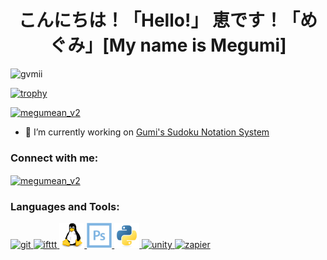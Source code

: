 <h1 align="center">こんにちは！「Hello!」 恵です！「めぐみ」[My name is Megumi]</h1>
<p align="left"> <img src="https://komarev.com/ghpvc/?username=gvmii&label=Profile%20views&color=0e75b6&style=flat" alt="gvmii" /> </p>

[![trophy](https://github-profile-trophy.vercel.app/?username=gvmii&theme=onedark)](https://github.com/ryo-ma/github-profile-trophy)

<p align="left"> <a href="https://twitter.com/megumean_v2" target="blank"><img src="https://img.shields.io/twitter/follow/megumean_v2?logo=twitter&style=for-the-badge" alt="megumean_v2" /></a> </p>

- 🔭 I’m currently working on [Gumi's Sudoku Notation System](https://github.com/gvmii/sudoku-notation)

<h3 align="left">Connect with me:</h3>
<p align="left">
<a href="https://twitter.com/megumean_v2" target="blank"><img align="center" src="https://raw.githubusercontent.com/rahuldkjain/github-profile-readme-generator/master/src/images/icons/Social/twitter.svg" alt="megumean_v2" height="30" width="40" /></a>
</p>

<h3 align="left">Languages and Tools:</h3>
<p align="left"> <a href="https://git-scm.com/" target="_blank" rel="noreferrer"> <img src="https://www.vectorlogo.zone/logos/git-scm/git-scm-icon.svg" alt="git" width="40" height="40"/> </a> <a href="https://ifttt.com/" target="_blank" rel="noreferrer"> <img src="https://www.vectorlogo.zone/logos/ifttt/ifttt-ar21.svg" alt="ifttt" width="40" height="40"/> </a> <a href="https://www.linux.org/" target="_blank" rel="noreferrer"> <img src="https://raw.githubusercontent.com/devicons/devicon/master/icons/linux/linux-original.svg" alt="linux" width="40" height="40"/> </a> <a href="https://www.photoshop.com/en" target="_blank" rel="noreferrer"> <img src="https://raw.githubusercontent.com/devicons/devicon/master/icons/photoshop/photoshop-line.svg" alt="photoshop" width="40" height="40"/> </a> <a href="https://www.python.org" target="_blank" rel="noreferrer"> <img src="https://raw.githubusercontent.com/devicons/devicon/master/icons/python/python-original.svg" alt="python" width="40" height="40"/> </a> <a href="https://unity.com/" target="_blank" rel="noreferrer"> <img src="https://www.vectorlogo.zone/logos/unity3d/unity3d-icon.svg" alt="unity" width="40" height="40"/> </a> <a href="https://zapier.com" target="_blank" rel="noreferrer"> <img src="https://www.vectorlogo.zone/logos/zapier/zapier-icon.svg" alt="zapier" width="40" height="40"/> </a> </p>
